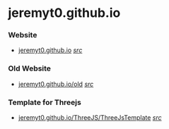 # jeremyt0.github.io

### Website

- [jeremyt0.github.io](https://jeremyt0.github.io/) 
_[src](index.html)_

### Old Website

- [jeremyt0.github.io/old](https://jeremyt0.github.io/old/) 
_[src](index.html)_

### Template for Threejs

- [jeremyt0.github.io/ThreeJS/ThreeJsTemplate](https://jeremyt0.github.io/ThreeJS/ThreeJsTemplate.html) 
_[src](ThreeJS/ThreeJsTemplate.html)_


